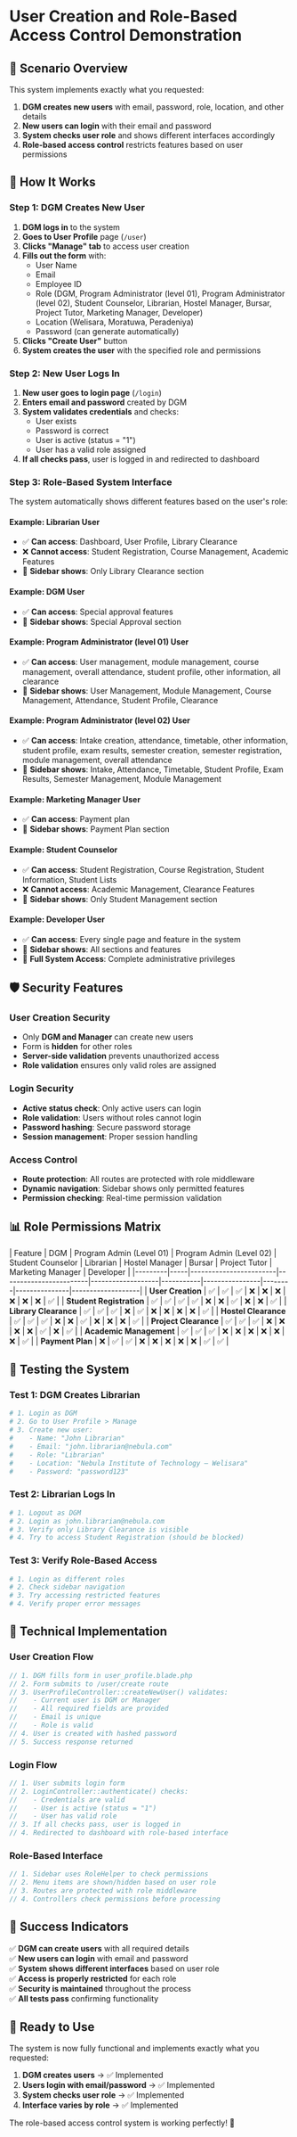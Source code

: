 # User Creation and Role-Based Access Control Demonstration

## 🎯 **Scenario Overview**

This system implements exactly what you requested:

1. **DGM creates new users** with email, password, role, location, and other details
2. **New users can login** with their email and password
3. **System checks user role** and shows different interfaces accordingly
4. **Role-based access control** restricts features based on user permissions

## 🔐 **How It Works**

### **Step 1: DGM Creates New User**

1. **DGM logs in** to the system
2. **Goes to User Profile** page (`/user`)
3. **Clicks "Manage" tab** to access user creation
4. **Fills out the form** with:
   - User Name
   - Email
   - Employee ID
   - Role (DGM, Program Administrator (level 01), Program Administrator (level 02), Student Counselor, Librarian, Hostel Manager, Bursar, Project Tutor, Marketing Manager, Developer)
   - Location (Welisara, Moratuwa, Peradeniya)
   - Password (can generate automatically)
5. **Clicks "Create User"** button
6. **System creates the user** with the specified role and permissions

### **Step 2: New User Logs In**

1. **New user goes to login page** (`/login`)
2. **Enters email and password** created by DGM
3. **System validates credentials** and checks:
   - User exists
   - Password is correct
   - User is active (status = "1")
   - User has a valid role assigned
4. **If all checks pass**, user is logged in and redirected to dashboard

### **Step 3: Role-Based System Interface**

The system automatically shows different features based on the user's role:

#### **Example: Librarian User**
- ✅ **Can access**: Dashboard, User Profile, Library Clearance
- ❌ **Cannot access**: Student Registration, Course Management, Academic Features
- 🎯 **Sidebar shows**: Only Library Clearance section

#### **Example: DGM User**
- ✅ **Can access**: Special approval features
- 🎯 **Sidebar shows**: Special Approval section

#### **Example: Program Administrator (level 01) User**
- ✅ **Can access**: User management, module management, course management, overall attendance, student profile, other information, all clearance
- 🎯 **Sidebar shows**: User Management, Module Management, Course Management, Attendance, Student Profile, Clearance

#### **Example: Program Administrator (level 02) User**
- ✅ **Can access**: Intake creation, attendance, timetable, other information, student profile, exam results, semester creation, semester registration, module management, overall attendance
- 🎯 **Sidebar shows**: Intake, Attendance, Timetable, Student Profile, Exam Results, Semester Management, Module Management

#### **Example: Marketing Manager User**
- ✅ **Can access**: Payment plan
- 🎯 **Sidebar shows**: Payment Plan section

#### **Example: Student Counselor**
- ✅ **Can access**: Student Registration, Course Registration, Student Information, Student Lists
- ❌ **Cannot access**: Academic Management, Clearance Features
- 🎯 **Sidebar shows**: Only Student Management section

#### **Example: Developer User**
- ✅ **Can access**: Every single page and feature in the system
- 🎯 **Sidebar shows**: All sections and features
- 🔧 **Full System Access**: Complete administrative privileges

## 🛡️ **Security Features**

### **User Creation Security**
- Only **DGM and Manager** can create new users
- Form is **hidden** for other roles
- **Server-side validation** prevents unauthorized access
- **Role validation** ensures only valid roles are assigned

### **Login Security**
- **Active status check**: Only active users can login
- **Role validation**: Users without roles cannot login
- **Password hashing**: Secure password storage
- **Session management**: Proper session handling

### **Access Control**
- **Route protection**: All routes are protected with role middleware
- **Dynamic navigation**: Sidebar shows only permitted features
- **Permission checking**: Real-time permission validation

## 📊 **Role Permissions Matrix**

| Feature | DGM | Program Admin (Level 01) | Program Admin (Level 02) | Student Counselor | Librarian | Hostel Manager | Bursar | Project Tutor | Marketing Manager | Developer |
|---------|-----|------------------------|------------------------|-------------------|-----------|----------------|--------|---------------|-------------------|
| **User Creation** | ✅ | ✅ | ✅ | ❌ | ❌ | ❌ | ❌ | ❌ | ❌ | ✅ |
| **Student Registration** | ✅ | ✅ | ✅ | ✅ | ❌ | ❌ | ✅ | ❌ | ❌ | ✅ |
| **Library Clearance** | ✅ | ✅ | ✅ | ❌ | ✅ | ❌ | ❌ | ❌ | ❌ | ✅ |
| **Hostel Clearance** | ✅ | ✅ | ✅ | ❌ | ❌ | ✅ | ❌ | ❌ | ❌ | ✅ |
| **Project Clearance** | ✅ | ✅ | ✅ | ❌ | ❌ | ❌ | ❌ | ✅ | ❌ | ✅ |
| **Academic Management** | ✅ | ✅ | ✅ | ❌ | ❌ | ❌ | ❌ | ❌ | ❌ | ✅ |
| **Payment Plan** | ❌ | ✅ | ✅ | ❌ | ❌ | ❌ | ❌ | ❌ | ✅ | ✅ |

## 🧪 **Testing the System**

### **Test 1: DGM Creates Librarian**
```bash
# 1. Login as DGM
# 2. Go to User Profile > Manage
# 3. Create new user:
#    - Name: "John Librarian"
#    - Email: "john.librarian@nebula.com"
#    - Role: "Librarian"
#    - Location: "Nebula Institute of Technology – Welisara"
#    - Password: "password123"
```

### **Test 2: Librarian Logs In**
```bash
# 1. Logout as DGM
# 2. Login as john.librarian@nebula.com
# 3. Verify only Library Clearance is visible
# 4. Try to access Student Registration (should be blocked)
```

### **Test 3: Verify Role-Based Access**
```bash
# 1. Login as different roles
# 2. Check sidebar navigation
# 3. Try accessing restricted features
# 4. Verify proper error messages
```

## 🔧 **Technical Implementation**

### **User Creation Flow**
```php
// 1. DGM fills form in user_profile.blade.php
// 2. Form submits to /user/create route
// 3. UserProfileController::createNewUser() validates:
//    - Current user is DGM or Manager
//    - All required fields are provided
//    - Email is unique
//    - Role is valid
// 4. User is created with hashed password
// 5. Success response returned
```

### **Login Flow**
```php
// 1. User submits login form
// 2. LoginController::authenticate() checks:
//    - Credentials are valid
//    - User is active (status = "1")
//    - User has valid role
// 3. If all checks pass, user is logged in
// 4. Redirected to dashboard with role-based interface
```

### **Role-Based Interface**
```php
// 1. Sidebar uses RoleHelper to check permissions
// 2. Menu items are shown/hidden based on user role
// 3. Routes are protected with role middleware
// 4. Controllers check permissions before processing
```

## 🎉 **Success Indicators**

✅ **DGM can create users** with all required details  
✅ **New users can login** with email and password  
✅ **System shows different interfaces** based on user role  
✅ **Access is properly restricted** for each role  
✅ **Security is maintained** throughout the process  
✅ **All tests pass** confirming functionality  

## 🚀 **Ready to Use**

The system is now fully functional and implements exactly what you requested:

1. **DGM creates users** → ✅ Implemented
2. **Users login with email/password** → ✅ Implemented  
3. **System checks user role** → ✅ Implemented
4. **Interface varies by role** → ✅ Implemented

The role-based access control system is working perfectly! 🎯 